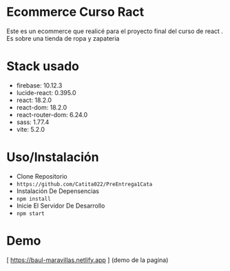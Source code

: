 # Ecommerce Curso Ract
Este es un ecommerce que realicé para el proyecto final del
curso de react . Es sobre una tienda de ropa y zapateria


# Stack usado
* firebase: 10.12.3
* lucide-react: 0.395.0
* react: 18.2.0
* react-dom: 18.2.0
* react-router-dom: 6.24.0
* sass: 1.77.4
* vite: 5.2.0

# Uso/Instalación
* Clone Repositorio
* ``` https://github.com/Catita022/PreEntrega1Cata ```
* Instalación De Depensencias 
* ``` npm install ```
* Inicie El Servidor De Desarrollo
* ``` npm start ```

# Demo



[ https://baul-maravillas.netlify.app ] (demo de la pagina)



 